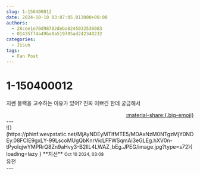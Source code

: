 ```yaml
---
slug: 1-150400012
date: 2024-10-10 03:07:05.013000+09:00
authors:
  - 28cee1e70d98782deba8245032536083
  - 01435f74a49ba8a519705ad242348232
categories:
  - Jisun
tags:
  - Fan Post
---
```


# 1-150400012

<div class="post-container" markdown="1">
<div class="content-container md-sidebar__scrollwrap" markdown="1">

지쎈 블랙을 고수하는 이유가 있어? 진짜 이쁘긴 한데 궁금해서

</div>
</div>

<div style="text-align: right;" markdown="1">
<a href="https://weverse.io/fromis9/fanpost/1-150400012" style="text-align: right;">:material-share:{.big-emoji}</a>
</div>
---

<div class="comments-container md-sidebar__scrollwrap" markdown="1">
<div class="comment" markdown="1">
<div class='id-container' markdown="1">
![](https://phinf.wevpstatic.net/MjAyNDEyMTlfMTE5/MDAxNzM0NTgzMjY0NDEy.08FClE9gxLY-99LscoMUgQbKnrVicLFFWSqmAi3eGLEg.hXV0n-tPyoIqjwYMPRrQ8Zn9aHvy3-B2llL4LWAZ_bEg.JPEG/image.jpg?type=s72){ loading=lazy }
**<span class="artist">지선</span>** <small>Oct 10 2024, 03:08</small><br>
</div>
<div class='comment-body' markdown="1">
유전
</div>
</div>
</div>
---
